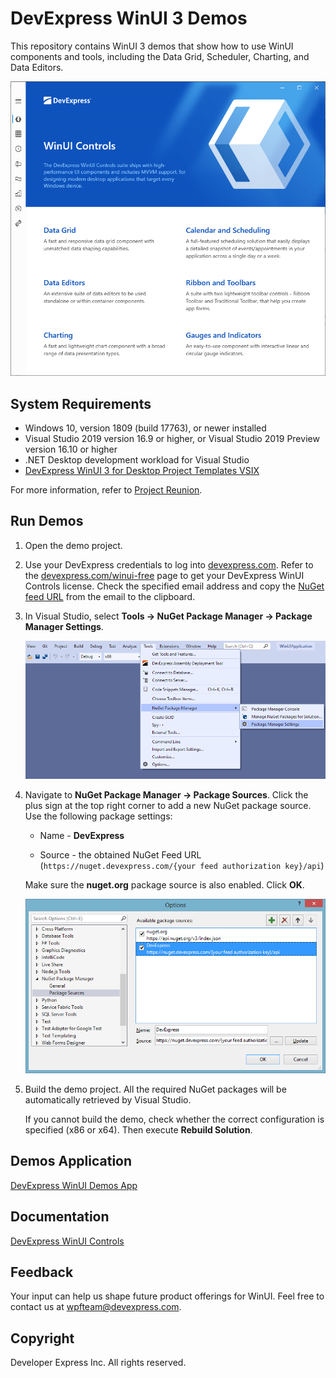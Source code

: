 # DevExpress WinUI 3 Demos

This repository contains WinUI 3 demos that show how to use WinUI components and tools, including the Data Grid, Scheduler, Charting, and Data Editors.

<img src="./images/winui-demos.png">

## System Requirements

* Windows 10, version 1809 (build 17763), or newer installed
* Visual Studio 2019 version 16.9 or higher, or Visual Studio 2019 Preview version 16.10 or higher
* .NET Desktop development workload for Visual Studio
* [DevExpress WinUI 3 for Desktop Project Templates VSIX](https://downloads.devexpress.com/WinUI/VSTemplates/21.2.1/DevExpress.WinUI.VSTemplates.vsix)

For more information, refer to [Project Reunion](https://docs.microsoft.com/en-us/windows/apps/project-reunion/).

## Run Demos

1. Open the demo project.

2. Use your DevExpress credentials to log into [devexpress.com](https://devexpress.com/). Refer to the [devexpress.com/winui-free](https://devexpress.com/winui-free) page to get your DevExpress WinUI Controls license. Check the specified email address and copy the [NuGet feed URL](xref:116042) from the email to the clipboard.

3. In Visual Studio, select **Tools -> NuGet Package Manager -> Package Manager Settings**.

    <img src="./images/package-manager-settings.png">

4. Navigate to **NuGet Package Manager -> Package Sources**. Click the plus sign at the top right corner to add a new NuGet package source. Use the following package settings:

    * Name - **DevExpress**

    * Source - the obtained NuGet Feed URL (`https://nuget.devexpress.com/{your feed authorization key}/api`)

    Make sure the **nuget.org** package source is also enabled. Click **OK**.
    
    <img src="./images/package-sources.png">

5. Build the demo project. All the required NuGet packages will be automatically retrieved by Visual Studio.

    If you cannot build the demo, check whether the correct configuration is specified (x86 or x64). Then execute **Rebuild Solution**.

## Demos Application

[DevExpress WinUI Demos App](https://demos.devexpress.com/winui/)

## Documentation

[DevExpress WinUI Controls](https://docs.devexpress.com/WinUI/402541/winui-controls)

## Feedback

Your input can help us shape future product offerings for WinUI. Feel free to contact us at wpfteam@devexpress.com.

## Copyright

Developer Express Inc. All rights reserved.
